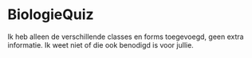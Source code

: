# BiologieQuiz

Ik heb alleen de verschillende classes en forms toegevoegd, geen extra informatie. Ik weet niet of die ook benodigd is voor jullie.
